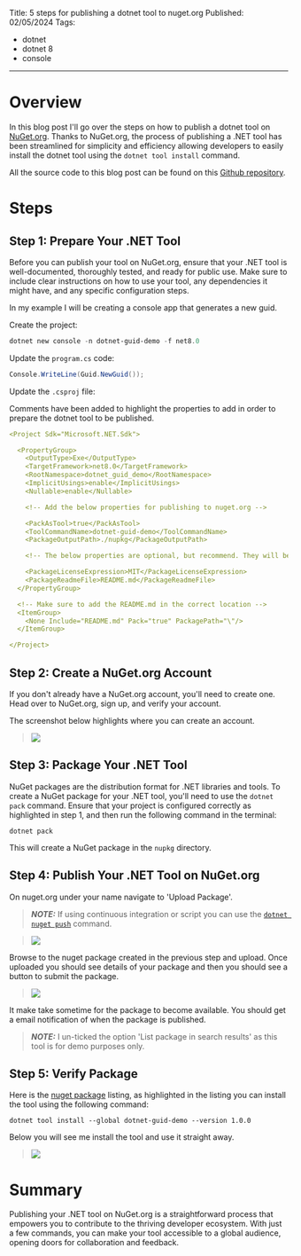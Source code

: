 Title: 5 steps for publishing a dotnet tool to nuget.org
Published: 02/05/2024
Tags: 
- dotnet
- dotnet 8
- console

---

# Overview

In this blog post I'll go over the steps on how to publish a dotnet tool on [NuGet.org](https://www.nuget.org/). Thanks to NuGet.org, the process of publishing a .NET tool has been streamlined for simplicity and efficiency allowing developers to easily  install the dotnet tool using the `dotnet tool install` command.

All the source code to this blog post can be found on this 
[Github repository](https://github.com/reggieray/dotnet-guid-demo/).

# Steps

## Step 1: Prepare Your .NET Tool

Before you can publish your tool on NuGet.org, ensure that your .NET tool is well-documented, thoroughly tested, and ready for public use. Make sure to include clear instructions on how to use your tool, any dependencies it might have, and any specific configuration steps.

In my example I will be creating a console app that generates a new guid.

Create the project:

```PowerShell
dotnet new console -n dotnet-guid-demo -f net8.0
```

Update the `program.cs` code:

```csharp
Console.WriteLine(Guid.NewGuid());
```

Update the `.csproj` file:

Comments have been added to highlight the properties to add in order to prepare the dotnet tool to be published.

```yaml
<Project Sdk="Microsoft.NET.Sdk">

  <PropertyGroup>
    <OutputType>Exe</OutputType>
    <TargetFramework>net8.0</TargetFramework>
    <RootNamespace>dotnet_guid_demo</RootNamespace>
    <ImplicitUsings>enable</ImplicitUsings>
    <Nullable>enable</Nullable>

    <!-- Add the below properties for publishing to nuget.org -->

    <PackAsTool>true</PackAsTool>
    <ToolCommandName>dotnet-guid-demo</ToolCommandName>
    <PackageOutputPath>./nupkg</PackageOutputPath>

    <!-- The below properties are optional, but recommend. They will be used in the nuget listing -->

    <PackageLicenseExpression>MIT</PackageLicenseExpression>
    <PackageReadmeFile>README.md</PackageReadmeFile>
  </PropertyGroup>

  <!-- Make sure to add the README.md in the correct location -->
  <ItemGroup>
    <None Include="README.md" Pack="true" PackagePath="\"/>
  </ItemGroup>

</Project>
```

## Step 2: Create a NuGet.org Account

If you don't already have a NuGet.org account, you'll need to create one. Head over to NuGet.org, sign up, and verify your account.

The screenshot below highlights where you can create an account.

> <img src="/posts/images/5-steps-for-publishing-a-dotnet-tool-to-nuget-org-1.png" style="max-width: 100%">

## Step 3: Package Your .NET Tool

NuGet packages are the distribution format for .NET libraries and tools. To create a NuGet package for your .NET tool, you'll need to use the `dotnet pack` command. Ensure that your project is configured correctly as highlighted in step 1, and then run the following command in the terminal:

```
dotnet pack
```

This will create a NuGet package in the `nupkg` directory.

## Step 4: Publish Your .NET Tool on NuGet.org

On nuget.org under your name navigate to 'Upload Package'.

> **_NOTE:_**  If using continuous integration or script you can use the [`dotnet nuget push`](https://learn.microsoft.com/en-us/dotnet/core/tools/dotnet-nuget-push) command.

> <img src="/posts/images/5-steps-for-publishing-a-dotnet-tool-to-nuget-org-2.png" style="max-width: 100%">

Browse to the nuget package created in the previous step and upload. Once uploaded you should see details of your package and then you should see a button to submit the package. 

> <img src="/posts/images/5-steps-for-publishing-a-dotnet-tool-to-nuget-org-3.png" style="max-width: 100%">

It make take sometime for the package to become available. You should get a email notification of when the package is published.

> **_NOTE:_**  I un-ticked the option 'List package in search results' as this tool is for demo purposes only.

## Step 5: Verify Package 

Here is the [nuget package](https://www.nuget.org/packages/dotnet-guid-demo/) listing, as highlighted in the listing you can install the tool using the following command:

```
dotnet tool install --global dotnet-guid-demo --version 1.0.0
```

Below you will see me install the tool and use it straight away.

> <img src="/posts/images/5-steps-for-publishing-a-dotnet-tool-to-nuget-org.gif" style="max-width: 100%">

# Summary

Publishing your .NET tool on NuGet.org is a straightforward process that empowers you to contribute to the thriving developer ecosystem. With just a few commands, you can make your tool accessible to a global audience, opening doors for collaboration and feedback.
